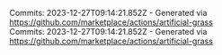 Commits: 2023-12-27T09:14:21.852Z - Generated via https://github.com/marketplace/actions/artificial-grass
<br>
Commits: 2023-12-27T09:14:21.852Z - Generated via https://github.com/marketplace/actions/artificial-grass
<br>

